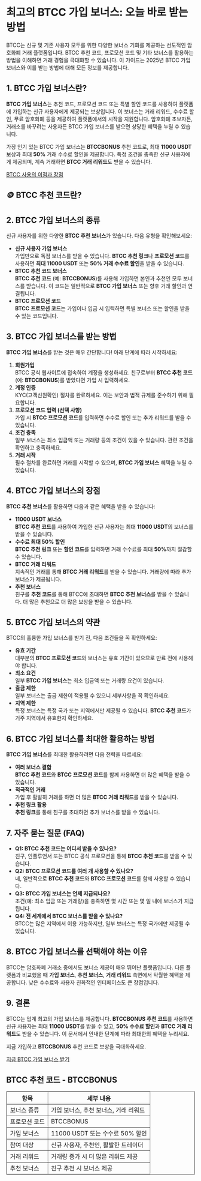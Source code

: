 <h1>최고의 BTCC 가입 보너스: 오늘 바로 받는 방법</h1>
<p>BTCC는 신규 및 기존 사용자 모두를 위한 다양한 보너스 기회를 제공하는 선도적인 암호화폐 거래 플랫폼입니다. BTCC 추천 코드, 프로모션 코드 및 기타 보너스를 활용하는 방법을 이해하면 거래 경험을 극대화할 수 있습니다. 이 가이드는 2025년 BTCC 가입 보너스와 이를 받는 방법에 대해 모든 정보를 제공합니다.</p>

<h2>1. BTCC 가입 보너스란?</h2>
<p><strong>BTCC 가입 보너스</strong>는 추천 코드, 프로모션 코드 또는 특별 할인 코드를 사용하여 플랫폼에 가입하는 신규 사용자에게 제공되는 보상입니다. 이 보너스는 거래 리워드, 수수료 할인, 무료 암호화폐 등을 제공하여 플랫폼에서의 시작을 지원합니다. 암호화폐 초보자든, 거래소를 바꾸려는 사용자든 BTCC 가입 보너스를 받으면 상당한 혜택을 누릴 수 있습니다.</p>
<p>가장 인기 있는 BTCC 가입 보너스는 <strong>BTCCBONUS</strong> 추천 코드로, 최대 <strong>11000 USDT</strong> 보상과 최대 <strong>50%</strong> 거래 수수료 할인을 제공합니다. 특정 조건을 충족한 신규 사용자에게 제공되며, 계속 거래하면 <strong>BTCC 거래 리워드</strong>도 받을 수 있습니다.</p>
<p><a href="https://partner.btcc.com/us/c/BTCCBONUS/9303" target="_blank">BTCC 사용의 이점과 장점</a></p>

<img src="https://images.mirror-media.xyz/publication-images/oNWY6T4Y7h8h0ZvE5VTje.png?height=500&amp;width=1000" decoding="async" data-nimg="fill" class="css-xah9so" style="position: absolute; inset: 0px; box-sizing: border-box; padding: 0px; border: none; margin: auto; display: block; width: 0px; height: 0px; min-width: 100%; max-width: 100%; min-height: 100%; max-height: 100%;">
<h2>🪙 BTCC 추천 코드란?</h2>
<h2>2. BTCC 가입 보너스의 종류</h2>
<p>신규 사용자를 위한 다양한 <strong>BTCC 추천 보너스</strong>가 있습니다. 다음 유형을 확인해보세요:</p>
<ul>
<li><strong>신규 사용자 가입 보너스</strong><br>가입만으로 독점 보너스를 받을 수 있습니다. <strong>BTCC 추천 링크</strong>나 <strong>프로모션 코드</strong>를 사용하면 <strong>최대 11000 USDT</strong> 또는 <strong>50% 거래 수수료 할인</strong>을 받을 수 있습니다.</li>
<li><strong>BTCC 추천 코드 보너스</strong><br><strong>BTCC 추천 코드</strong> (예: <strong>BTCCBONUS</strong>)를 사용해 가입하면 본인과 추천인 모두 보너스를 받습니다. 이 코드는 일반적으로 <strong>BTCC 가입 보너스</strong> 또는 향후 거래 할인과 연결됩니다.</li>
<li><strong>BTCC 프로모션 코드</strong><br><strong>BTCC 프로모션 코드</strong>는 가입이나 입금 시 입력하면 특별 보너스 또는 할인을 받을 수 있는 코드입니다.</li>
</ul>

<h2>3. BTCC 가입 보너스를 받는 방법</h2>
<p><strong>BTCC 가입 보너스</strong>를 받는 것은 매우 간단합니다! 아래 단계에 따라 시작하세요:</p>
<ol>
<li><strong>회원가입</strong><br>BTCC 공식 웹사이트에 접속하여 계정을 생성하세요. 친구로부터 <strong>BTCC 추천 코드</strong> (예: <strong>BTCCBONUS</strong>)를 받았다면 가입 시 입력하세요.</li>
<li><strong>계정 인증</strong><br>KYC(고객신원확인) 절차를 완료하세요. 이는 보안과 법적 규제를 준수하기 위해 필요합니다.</li>
<li><strong>프로모션 코드 입력 (선택 사항)</strong><br>가입 시 <strong>BTCC 프로모션 코드</strong>를 입력하면 수수료 할인 또는 추가 리워드를 받을 수 있습니다.</li>
<li><strong>조건 충족</strong><br>일부 보너스는 최소 입금액 또는 거래량 등의 조건이 있을 수 있습니다. 관련 조건을 확인하고 충족하세요.</li>
<li><strong>거래 시작</strong><br>필수 절차를 완료하면 거래를 시작할 수 있으며, <strong>BTCC 가입 보너스</strong> 혜택을 누릴 수 있습니다.</li>
</ol>

<h2>4. BTCC 가입 보너스의 장점</h2>
<p><strong>BTCC 추천 보너스</strong>를 활용하면 다음과 같은 혜택을 받을 수 있습니다:</p>
<ul>
<li><strong>11000 USDT 보너스</strong><br><strong>BTCC 추천 코드</strong>를 사용하여 가입한 신규 사용자는 최대 <strong>11000 USDT</strong>의 보너스를 받을 수 있습니다.</li>
<li><strong>수수료 최대 50% 할인</strong><br><strong>BTCC 추천 링크</strong> 또는 <strong>할인 코드</strong>를 입력하면 거래 수수료를 최대 <strong>50%</strong>까지 절감할 수 있습니다.</li>
<li><strong>BTCC 거래 리워드</strong><br>지속적인 거래를 통해 <strong>BTCC 거래 리워드</strong>를 받을 수 있습니다. 거래량에 따라 추가 보너스가 제공됩니다.</li>
<li><strong>추천 보너스</strong><br>친구를 <strong>추천 코드</strong>를 통해 BTCC에 초대하면 <strong>BTCC 추천 보너스</strong>를 받을 수 있습니다. 더 많은 추천으로 더 많은 보상을 받을 수 있습니다.</li>
</ul>

<h2>5. BTCC 가입 보너스의 약관</h2>
<p>BTCC의 훌륭한 가입 보너스를 받기 전, 다음 조건들을 꼭 확인하세요:</p>
<ul>
<li><strong>유효 기간</strong><br>대부분의 <strong>BTCC 프로모션 코드</strong>와 보너스는 유효 기간이 있으므로 만료 전에 사용해야 합니다.</li>
<li><strong>최소 요건</strong><br>일부 <strong>BTCC 가입 보너스</strong>는 최소 입금액 또는 거래량 요건이 있습니다.</li>
<li><strong>출금 제한</strong><br>일부 보너스는 출금 제한이 적용될 수 있으니 세부사항을 꼭 확인하세요.</li>
<li><strong>지역 제한</strong><br>특정 보너스는 특정 국가 또는 지역에서만 제공될 수 있습니다. <strong>BTCC 추천 코드</strong>가 거주 지역에서 유효한지 확인하세요.</li>
</ul>

<h2>6. BTCC 가입 보너스를 최대한 활용하는 방법</h2>
<p><strong>BTCC 가입 보너스</strong>를 최대한 활용하려면 다음 전략을 따르세요:</p>
<ul>
<li><strong>여러 보너스 결합</strong><br><strong>BTCC 추천 코드</strong>와 <strong>BTCC 프로모션 코드</strong>를 함께 사용하면 더 많은 혜택을 받을 수 있습니다.</li>
<li><strong>적극적인 거래</strong><br>가입 후 활발히 거래를 하면 더 많은 <strong>BTCC 거래 리워드</strong>를 받을 수 있습니다.</li>
<li><strong>추천 링크 활용</strong><br><strong>추천 링크</strong>를 통해 친구를 초대하면 추가 보너스를 받을 수 있습니다.</li>
</ul>

<h2>7. 자주 묻는 질문 (FAQ)</h2>
<ul>
<li><strong>Q1: BTCC 추천 코드는 어디서 받을 수 있나요?</strong><br>친구, 인플루언서 또는 BTCC 공식 프로모션을 통해 <strong>BTCC 추천 코드</strong>를 받을 수 있습니다.</li>
<li><strong>Q2: BTCC 프로모션 코드를 여러 개 사용할 수 있나요?</strong><br>네, 일반적으로 <strong>BTCC 추천 코드</strong>와 <strong>BTCC 프로모션 코드</strong>를 함께 사용할 수 있습니다.</li>
<li><strong>Q3: BTCC 가입 보너스는 언제 지급되나요?</strong><br>조건(예: 최소 입금 또는 거래량)을 충족하면 몇 시간 또는 몇 일 내에 보너스가 지급됩니다.</li>
<li><strong>Q4: 전 세계에서 BTCC 보너스를 받을 수 있나요?</strong><br>BTCC는 많은 지역에서 이용 가능하지만, 일부 보너스는 특정 국가에만 제공될 수 있습니다.</li>
</ul>

<h2>8. BTCC 가입 보너스를 선택해야 하는 이유</h2>
<p>BTCC는 암호화폐 거래소 중에서도 보너스 제공이 매우 뛰어난 플랫폼입니다. 다른 플랫폼과 비교했을 때 <strong>가입 보너스</strong>, <strong>추천 보너스</strong>, <strong>거래 리워드</strong> 측면에서 탁월한 혜택을 제공합니다. 낮은 수수료와 사용자 친화적인 인터페이스도 큰 장점입니다.</p>

<h2>9. 결론</h2>
<p>BTCC는 업계 최고의 가입 보너스를 제공합니다. <strong>BTCCBONUS 추천 코드</strong>를 사용하면 신규 사용자는 최대 <strong>11000 USDT</strong>를 받을 수 있고, <strong>50% 수수료 할인</strong>과 <strong>BTCC 거래 리워드</strong>도 받을 수 있습니다. 이 문서에서 안내한 단계에 따라 최대한의 혜택을 누리세요.</p>
<p>지금 가입하고 <strong>BTCCBONUS</strong> 추천 코드로 보상을 극대화하세요.</p>
<a href="https://partner.btcc.com/us/c/BTCCBONUS/9303">지금 BTCC 가입 보너스 받기</a>

<h2>BTCC 추천 코드 - BTCCBONUS</h2>
<table border="1">
<thead>
<tr>
<th>항목</th>
<th>세부 내용</th>
</tr>
</thead>
<tbody>
<tr>
<td>보너스 종류</td>
<td>가입 보너스, 추천 보너스, 거래 리워드</td>
</tr>
<tr>
<td>프로모션 코드</td>
<td>BTCCBONUS</td>
</tr>
<tr>
<td>가입 보너스</td>
<td>11000 USDT 또는 수수료 50% 할인</td>
</tr>
<tr>
<td>참여 대상</td>
<td>신규 사용자, 추천인, 활발한 트레이더</td>
</tr>
<tr>
<td>거래 리워드</td>
<td>거래량 증가 시 더 많은 리워드 제공</td>
</tr>
<tr>
<td>추천 보너스</td>
<td>친구 추천 시 보너스 제공</td>
</tr>
</tbody>
</table>
